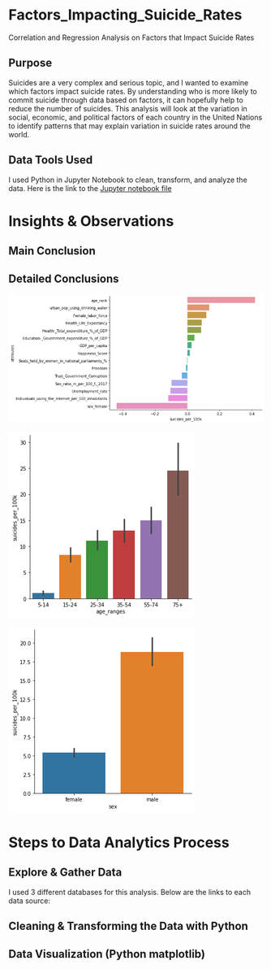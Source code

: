# Factors_Impacting_Suicide_Rates
Correlation and Regression Analysis on Factors that Impact Suicide Rates

## Purpose
Suicides are a very complex and serious topic, and I wanted to examine which factors impact suicide rates. By understanding who is more likely to commit suicide through data based on factors, it can hopefully help to reduce the number of suicides. This analysis will look at the variation in social, economic, and political factors of each country in the United Nations to identify patterns that may explain variation in suicide rates around the world.

## Data Tools Used
I used Python in Jupyter Notebook to clean, transform, and analyze the data. Here is the link to the [Jupyter notebook file](https://github.com/rossurbina/Factors_Impacting_Suicide_Rates/blob/main/Factors_Impacting_Suicide_Rates.ipynb)

# Insights & Observations
## Main Conclusion

## Detailed Conclusions

![alt text](https://github.com/rossurbina/Factors_Impacting_Suicide_Rates/blob/main/Correlation_chart.png)



![alt text](https://github.com/rossurbina/Factors_Impacting_Suicide_Rates/blob/main/Age_chart.png)


![alt text](https://github.com/rossurbina/Factors_Impacting_Suicide_Rates/blob/main/Sex_chart.png)



# Steps to Data Analytics Process

## Explore & Gather Data
I used 3 different databases for this analysis. Below are the links to each data source: 


## Cleaning & Transforming the Data with Python



## Data Visualization (Python matplotlib)

